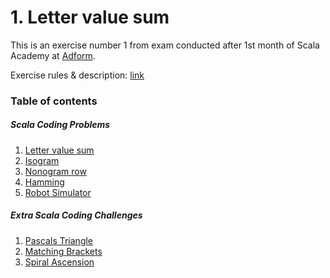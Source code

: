 # 1. Letter value sum

This is an exercise number 1 from exam conducted after 1st month of Scala Academy at [Adform](https://github.com/adform).

Exercise rules & description: [link](https://www.reddit.com/r/dailyprogrammer/comments/onfehl/20210719_challenge_399_easy_letter_value_sum/)

### Table of contents
##### Scala Coding Problems
1. [Letter value sum](https://github.com/rafalkac02/adform-scala-academy-exam0-exercise-1)
2. [Isogram](https://github.com/rafalkac02/adform-scala-academy-exam0-exercise-2)
3. [Nonogram row](https://github.com/rafalkac02/adform-scala-academy-exam0-exercise-3)
4. [Hamming](https://github.com/rafalkac02/adform-scala-academy-exam0-exercise-4)
5. [Robot Simulator](https://github.com/rafalkac02/adform-scala-academy-exam0-exercise-5)

##### Extra Scala Coding Challenges
1. [Pascals Triangle](https://github.com/rafalkac02/adform-scala-academy-exam0-extra-1)
2. [Matching Brackets](https://github.com/rafalkac02/adform-scala-academy-exam0-extra-2)
3. [Spiral Ascension](https://github.com/rafalkac02/adform-scala-academy-exam0-extra-3)